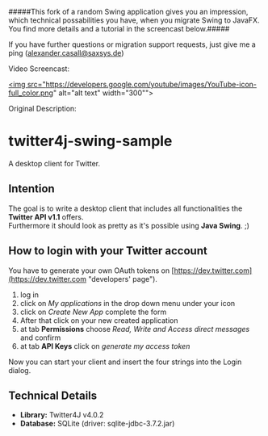 #####This fork of a random Swing application gives you an impression, which technical possabilities you have, when you migrate Swing to JavaFX. You find more details and a tutorial in the screencast below.#####

If you have further questions or migration support requests, just give me a ping (alexander.casall@saxsys.de)

Video Screencast:

<a href="http://youtu.be/z--ue6QSkCA"><img src="https://developers.google.com/youtube/images/YouTube-icon-full_color.png" alt="alt text" width="300""></a>


Original Description:

# twitter4j-swing-sample

A desktop client for Twitter.

## Intention

The goal is to write a desktop client that includes all functionalities the **Twitter API v1.1** offers.  
Furthermore it should look as pretty as it's possible using **Java Swing**. ;)

## How to login with your Twitter account
You have to generate your own OAuth tokens on [https://dev.twitter.com](https://dev.twitter.com "developers' page").

1. log in
2. click on *My applications* in the drop down menu under your icon
3. click on *Create New App* complete the form
4. After that click on your new created application
5. at tab **Permissions** choose *Read, Write and Access direct messages* and confirm
6. at tab **API Keys** click on *generate my access token*

Now you can start your client and insert the four strings into the Login dialog.

## Technical Details
+ **Library:** Twitter4J v4.0.2
+ **Database:** SQLite (driver: sqlite-jdbc-3.7.2.jar)
